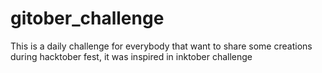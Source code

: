 # gitober_challenge
This is a daily challenge for everybody that want to share some creations during hacktober fest, it was inspired in inktober challenge
